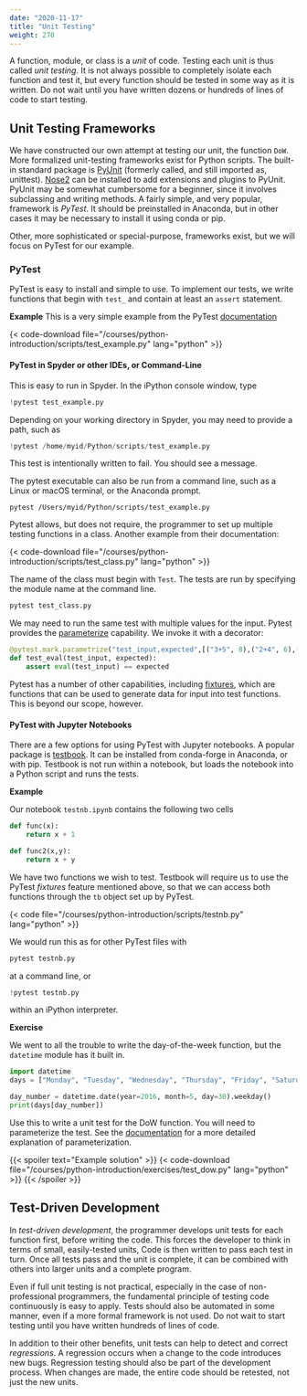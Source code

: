 ```yaml
---
date: "2020-11-17"
title: "Unit Testing"
weight: 270
---
```


A function, module, or class is a _unit_ of code.  Testing each unit is thus called _unit testing_.  It is not always possible to completely isolate each function and test it, but every function should be tested in some way as it is written.  Do not wait until you have written dozens or hundreds of lines of code to start testing.

## Unit Testing Frameworks

We have constructed our own attempt at testing our unit, the function `DoW`.  More formalized unit-testing frameworks exist for Python scripts.  The built-in standard package is [PyUnit](https://docs.python.org/3/library/unittest.html) (formerly called, and still imported as, unittest).  [Nose2](https://docs.nose2.io/en/latest/) can be installed to add extensions and plugins to PyUnit.  PyUnit may be somewhat cumbersome for a beginner, since it involves subclassing and writing methods.  A fairly simple, and very popular, framework is _PyTest_.  It should be preinstalled in Anaconda, but in other cases it may be necessary to install it using conda or pip. 

Other, more sophisticated or special-purpose, frameworks exist, but we will focus on PyTest for our example.

### PyTest

PyTest is easy to install and simple to use.  To implement our tests, we write functions that begin with `test_` and contain at least an `assert` statement.

**Example**
This is a very simple example from the PyTest [documentation](https://docs.pytest.org/en/7.1.x/getting-started.html)

{< code-download file="/courses/python-introduction/scripts/test_example.py" lang="python" >}}

#### PyTest in Spyder or other IDEs, or Command-Line

This is easy to run in Spyder.  In the iPython console window, type
```python
!pytest test_example.py
```
Depending on your working directory in Spyder, you may need to provide a path, such as
```python
!pytest /home/myid/Python/scripts/test_example.py
```
This test is intentionally written to fail.  You should see a message.

The pytest executable can also be run from a command line, such as a Linux or macOS terminal, or the Anaconda prompt.
```no-highlight
pytest /Users/myid/Python/scripts/test_example.py
```
Pytest allows, but does not require, the programmer to set up  multiple testing functions in a class. Another example from their documentation:
 
{< code-download file="/courses/python-introduction/scripts/test_class.py" lang="python" >}}

The name of the class must begin with `Test`.  The tests are run by specifying the module name at the command line.

```python
pytest test_class.py
```

We may need to run the same test with multiple values for the input.  Pytest provides the [parameterize](https://docs.pytest.org/en/latest/how-to/parametrize.html#parametrize-basics) capability.  We invoke it with a decorator:
```python
@pytest.mark.parametrize("test_input,expected",[("3+5", 8),("2+4", 6),("6*9", 42)])
def test_eval(test_input, expected):
    assert eval(test_input) == expected
```

Pytest has a number of other capabilities, including [fixtures](https://docs.pytest.org/en/7.1.x/how-to/fixtures.html#how-to-fixtures), which are functions that can be used to generate data for input into test functions.  This is beyond our scope, however.

#### PyTest with Jupyter Notebooks

There are a few options for using PyTest with Jupyter notebooks.  A popular package is [testbook](https://testbook.readthedocs.io/en/latest/).  It can be installed from conda-forge in Anaconda, or with pip. Testbook is not run within a notebook, but loads the notebook into a Python script and runs the tests.

**Example**

Our notebook `testnb.ipynb` contains the following two cells
```python
def func(x):
    return x + 1

def func2(x,y):
    return x + y
```
We have two functions we wish to test.  Testbook will require us to use the PyTest _fixtures_ feature mentioned above, so that we can access both functions through the `tb` object set up by PyTest. 

{< code file="/courses/python-introduction/scripts/testnb.py" lang="python" >}}

We would run this as for other PyTest files with
```python
pytest testnb.py
```
at a command line, or
```python
!pytest testnb.py
```
within an iPython interpreter.

**Exercise**

We went to all the trouble to write the day-of-the-week function, but the `datetime` module has it built in.
```python
import datetime
days = ["Monday", "Tuesday", "Wednesday", "Thursday", "Friday", "Saturday", "Sunday"]

day_number = datetime.date(year=2016, month=5, day=30).weekday()
print(days[day_number])
```

Use this to write a unit test for the DoW function. You will need to parameterize the test. See the [documentation](https://docs.pytest.org/en/6.2.x/parametrize.html) for a more detailed explanation of parameterization.

{{< spoiler text="Example solution" >}}
{< code-download file="/courses/python-introduction/exercises/test_dow.py" lang="python" >}}
{{< /spoiler >}}

## Test-Driven Development

In _test-driven development_, the programmer develops unit tests for each function first, before writing the code.  This forces the developer to think in terms of small, easily-tested units, Code is then written to pass each test in turn.  Once all tests pass and the unit is complete, it can be combined with others into larger units and a complete program.

Even if full unit testing is not practical, especially in the case of non-professional programmers, the fundamental principle of testing code continuously is easy to apply.  Tests should also be automated in some manner, even if a more formal framework is not used.  Do not wait to start testing until you have written hundreds of lines of code.  

In addition to their other benefits, unit tests can help to detect and correct _regressions_.  A regression occurs when a change to the code introduces new bugs.  Regression testing should also be part of the development process.  When changes are made, the entire code should be retested, not just the new units.
